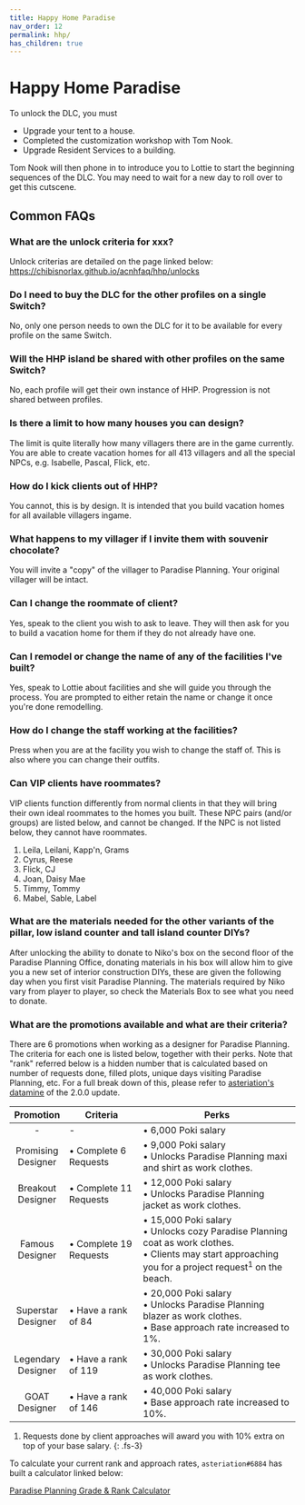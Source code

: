 ```yaml
---
title: Happy Home Paradise
nav_order: 12
permalink: hhp/
has_children: true
---
```

# Happy Home Paradise

To unlock the DLC, you must

- Upgrade your tent to a house.
- Completed the customization workshop with Tom Nook.
- Upgrade Resident Services to a building.

Tom Nook will then phone in to introduce you to Lottie to start the beginning sequences of the DLC. You may need to wait for a new day to roll over to get this cutscene.

## Common FAQs

### What are the unlock criteria for xxx?

Unlock criterias are detailed on the page linked below:<br/>
<https://chibisnorlax.github.io/acnhfaq/hhp/unlocks>

### Do I need to buy the DLC for the other profiles on a single Switch?

No, only one person needs to own the DLC for it to be available for every profile on the same Switch.

### Will the HHP island be shared with other profiles on the same Switch?

No, each profile will get their own instance of HHP. Progression is not shared between profiles.

### Is there a limit to how many houses you can design?

The limit is quite literally how many villagers there are in the game currently. You are able to create vacation homes for all 413 villagers and all the special NPCs, e.g. Isabelle, Pascal, Flick, etc.

### How do I kick clients out of HHP?

You cannot, this is by design. It is intended that you build vacation homes for all available villagers ingame.

### What happens to my villager if I invite them with souvenir chocolate?

You will invite a "copy" of the villager to Paradise Planning. Your original villager will be intact.

### Can I change the roommate of client?

Yes, speak to the client you wish to ask to leave. They will then ask for you to build a vacation home for them if they do not already have one.

### Can I remodel or change the name of any of the facilities I've built?

Yes, speak to Lottie about facilities and she will guide you through the process. You are prompted to either retain the name or change it once you're done remodelling.

### How do I change the staff working at the facilities?

Press <span class="icon-arw-Left"></span> when you are at the facility you wish to change the staff of. This is also where you can change their outfits.

### Can VIP clients have roommates?

VIP clients function differently from normal clients in that they will bring their own ideal roommates to the homes you built. These NPC pairs (and/or groups) are listed below, and cannot be changed. If the NPC is not listed below, they cannot have roommates.

1. Leila, Leilani, Kapp'n, Grams
2. Cyrus, Reese
3. Flick, CJ
4. Joan, Daisy Mae
5. Timmy, Tommy
6. Mabel, Sable, Label

### What are the materials needed for the other variants of the pillar, low island counter and tall island counter DIYs?

After unlocking the ability to donate to Niko's box on the second floor of the Paradise Planning Office, donating materials in his box will allow him to give you a new set of interior construction DIYs, these are given the following day when you first visit Paradise Planning. The materials required by Niko vary from player to player, so check the Materials Box to see what you need to donate.

### What are the promotions available and what are their criteria?

There are 6 promotions when working as a designer for Paradise Planning. The criteria for each one is listed below, together with their perks. Note that "rank" referred below is a hidden number that is calculated based on number of requests done, filled plots, unique days visiting Paradise Planning, etc. For a full break down of this, please refer to [asteriation's datamine](https://acnh.isomorphicbox.com/updates/2.0.0/#hhp) of the 2.0.0 update.

|Promotion|Criteria|Perks|
|:-:|-|-|
|-|-|• 6,000 Poki salary|
|Promising<br/>Designer|• Complete 6 Requests|• 9,000 Poki salary<br/>• Unlocks Paradise Planning maxi and shirt as work clothes.|
|Breakout<br/>Designer|• Complete 11 Requests|• 12,000 Poki salary<br/>• Unlocks Paradise Planning jacket as work clothes.|
|Famous<br/>Designer|• Complete 19 Requests|• 15,000 Poki salary<br/>• Unlocks cozy Paradise Planning coat as work clothes.<br/>• Clients may start approaching you for a project request<sup>1</sup> on the beach.|
|Superstar<br/>Designer|• Have a rank of 84|• 20,000 Poki salary<br/>• Unlocks Paradise Planning blazer as work clothes.<br/>• Base approach rate increased to 1%.|
|Legendary<br/>Designer|• Have a rank of 119|• 30,000 Poki salary<br/>• Unlocks Paradise Planning tee as work clothes.|
|GOAT<br/>Designer|• Have a rank of 146|• 40,000 Poki salary<br/>• Base approach rate increased to 10%.|

1. Requests done by client approaches will award you with 10% extra on top of your base salary.
{: .fs-3}

To calculate your current rank and approach rates, `asteriation#6884` has built a calculator linked below:

<a href="https://acnh.isomorphicbox.com/updates/2.0.0/hhp/" class="btn btn-yellow fs-5 mr-2" target="_blank">Paradise Planning Grade & Rank Calculator</a>
